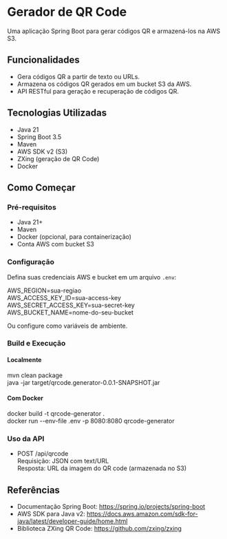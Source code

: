 # Gerador de QR Code

Uma aplicação Spring Boot para gerar códigos QR e armazená-los na AWS S3.

## Funcionalidades

- Gera códigos QR a partir de texto ou URLs.
- Armazena os códigos QR gerados em um bucket S3 da AWS.
- API RESTful para geração e recuperação de códigos QR.

## Tecnologias Utilizadas

- Java 21
- Spring Boot 3.5
- Maven
- AWS SDK v2 (S3)
- ZXing (geração de QR Code)
- Docker

## Como Começar

### Pré-requisitos

- Java 21+
- Maven
- Docker (opcional, para containerização)
- Conta AWS com bucket S3

### Configuração

Defina suas credenciais AWS e bucket em um arquivo `.env`:

AWS_REGION=sua-regiao  
AWS_ACCESS_KEY_ID=sua-access-key  
AWS_SECRET_ACCESS_KEY=sua-secret-key  
AWS_BUCKET_NAME=nome-do-seu-bucket  

Ou configure como variáveis de ambiente.

### Build e Execução

#### Localmente

mvn clean package  
java -jar target/qrcode.generator-0.0.1-SNAPSHOT.jar

#### Com Docker

docker build -t qrcode-generator .  
docker run --env-file .env -p 8080:8080 qrcode-generator

### Uso da API

- POST /api/qrcode  
  Requisição: JSON com text/URL  
  Resposta: URL da imagem do QR code (armazenada no S3)

## Referências

- Documentação Spring Boot: https://spring.io/projects/spring-boot
- AWS SDK para Java v2: https://docs.aws.amazon.com/sdk-for-java/latest/developer-guide/home.html
- Biblioteca ZXing QR Code: https://github.com/zxing/zxing
